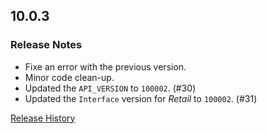 ## 10.0.3

### Release Notes

- Fixe an error with the previous version.
- Minor code clean-up.
- Updated the `API_VERSION` to `100002`. (#30)
- Updated the `Interface` version for _Retail_ to `100002`. (#31)

[Release History](https://github.com/SFX-WoW/Masque_Serenity/wiki/History)
